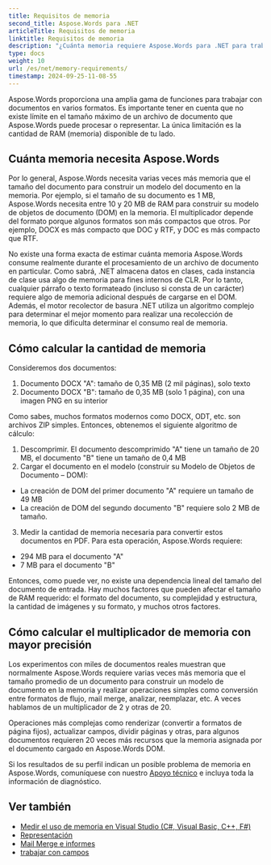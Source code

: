 ```yaml
---
title: Requisitos de memoria
second_title: Aspose.Words para .NET
articleTitle: Requisitos de memoria
linktitle: Requisitos de memoria
description: "¿Cuánta memoria requiere Aspose.Words para .NET para trabajar con documentos? Conozca los detalles."
type: docs
weight: 10
url: /es/net/memory-requirements/
timestamp: 2024-09-25-11-08-55
---
```


Aspose.Words proporciona una amplia gama de funciones para trabajar con documentos en varios formatos. Es importante tener en cuenta que no existe límite en el tamaño máximo de un archivo de documento que Aspose.Words puede procesar o representar. La única limitación es la cantidad de RAM (memoria) disponible de tu lado.

## Cuánta memoria necesita Aspose.Words

Por lo general, Aspose.Words necesita varias veces más memoria que el tamaño del documento para construir un modelo del documento en la memoria. Por ejemplo, si el tamaño de su documento es 1 MB, Aspose.Words necesita entre 10 y 20 MB de RAM para construir su modelo de objetos de documento (DOM) en la memoria. El multiplicador depende del formato porque algunos formatos son más compactos que otros. Por ejemplo, DOCX es más compacto que DOC y RTF, y DOC es más compacto que RTF.

No existe una forma exacta de estimar cuánta memoria Aspose.Words consume realmente durante el procesamiento de un archivo de documento en particular. Como sabrá, .NET almacena datos en clases, cada instancia de clase usa algo de memoria para fines internos de CLR. Por lo tanto, cualquier párrafo o texto formateado (incluso si consta de un carácter) requiere algo de memoria adicional después de cargarse en el DOM. Además, el motor recolector de basura .NET utiliza un algoritmo complejo para determinar el mejor momento para realizar una recolección de memoria, lo que dificulta determinar el consumo real de memoria.

## Cómo calcular la cantidad de memoria

Consideremos dos documentos:

1. Documento DOCX "A": tamaño de 0,35 MB (2 mil páginas), solo texto
2. Documento DOCX "B": tamaño de 0,35 MB (solo 1 página), con una imagen PNG en su interior

Como sabes, muchos formatos modernos como DOCX, ODT, etc. son archivos ZIP simples. Entonces, obtenemos el siguiente algoritmo de cálculo:
1. Descomprimir. El documento descomprimido "A" tiene un tamaño de 20 MB, el documento "B" tiene un tamaño de 0,4 MB
2. Cargar el documento en el modelo (construir su Modelo de Objetos de Documento – DOM):
* La creación de DOM del primer documento "A" requiere un tamaño de 49 MB
* La creación de DOM del segundo documento "B" requiere solo 2 MB de tamaño.
3. Medir la cantidad de memoria necesaria para convertir estos documentos en PDF. Para esta operación, Aspose.Words requiere:
 * 294 MB para el documento "A"
 * 7 MB para el documento "B"

Entonces, como puede ver, no existe una dependencia lineal del tamaño del documento de entrada. Hay muchos factores que pueden afectar el tamaño de RAM requerido: el formato del documento, su complejidad y estructura, la cantidad de imágenes y su formato, y muchos otros factores.

## Cómo calcular el multiplicador de memoria con mayor precisión

Los experimentos con miles de documentos reales muestran que normalmente Aspose.Words requiere varias veces más memoria que el tamaño promedio de un documento para construir un modelo de documento en la memoria y realizar operaciones simples como conversión entre formatos de flujo, mail merge, analizar, reemplazar, etc. A veces hablamos de un multiplicador de 2 y otras de 20.

Operaciones más complejas como renderizar (convertir a formatos de página fijos), actualizar campos, dividir páginas y otras, para algunos documentos requieren 20 veces más recursos que la memoria asignada por el documento cargado en Aspose.Words DOM.

Si los resultados de su perfil indican un posible problema de memoria en Aspose.Words, comuníquese con nuestro [Apoyo técnico](/words/es/net/technical-support/) e incluya toda la información de diagnóstico.

## Ver también

* [Medir el uso de memoria en Visual Studio (C#, Visual Basic, C++, F#)](https://learn.microsoft.com/en-us/visualstudio/profiling/memory-usage?view=vs-2022)
* [Representación](/words/es/net/rendering/)
* [Mail Merge e informes](/words/net/mail-merge-and-reporting/)
* [trabajar con campos](/words/es/net/working-with-fields/)
